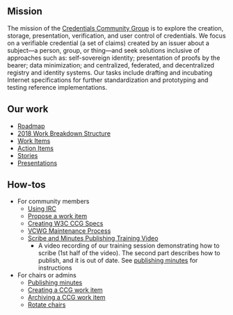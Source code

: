 ## Mission
The mission of the [Credentials Community Group](https://www.w3.org/community/credentials) is to explore the creation, storage, presentation, verification, and user control of credentials. We focus on a verifiable credential (a set of claims) created by an issuer about a subject—a person, group, or thing—and seek solutions inclusive of approaches such as: self-sovereign identity; presentation of proofs by the bearer; data minimization; and centralized, federated, and decentralized registry and identity systems. Our tasks include drafting and incubating Internet specifications for further standardization and prototyping and testing reference implementations.

## Our work

- [Roadmap](roadmap/)
- [2018 Work Breakdown Structure](Credentials-Community-Group-2018-WBS.png)
- [Work Items](https://w3c-ccg.github.io/community/work_items.html)
- [Action Items](https://github.com/w3c-ccg/community/issues?q=is%3Aopen+is%3Aissue+label%3A%22action+item%22)   
- [Stories](stories/)
- [Presentations](presentations/)

## How-tos
- For community members
  - [Using IRC](irc_ref.md)
  - [Propose a work item](propose_work_item.md)
  - [Creating W3C CCG Specs](specs.md)
  - [VCWG Maintenance Process](https://github.com/w3c-ccg/w3c-ccg.github.io/blob/master/VCWGmaintprocess.md) 
  - [Scribe and Minutes Publishing Training Video](https://www.youtube.com/watch?v=0Sn7co2eSCo&t=1s)
    - A video recording of our training session demonstrating how to scribe (1st half of the video). The second part describes how to publish, and it is out of date. See [publishing minutes](https://github.com/w3c-ccg/meetings/blob/gh-pages/README.md) for instructions
- For chairs or admins
  - [Publishing minutes](https://github.com/w3c-ccg/meetings/blob/gh-pages/generate_minutes.md)
  - [Creating a CCG work item](create_work_item.md)
  - [Archiving a CCG work item](archive_work_item.md)
  - [Rotate chairs](rotate_chairs.md)

   

